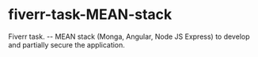 # fiverr-task-MEAN-stack
Fiverr task. -- MEAN stack (Monga, Angular, Node JS Express) to develop and partially secure the application.
